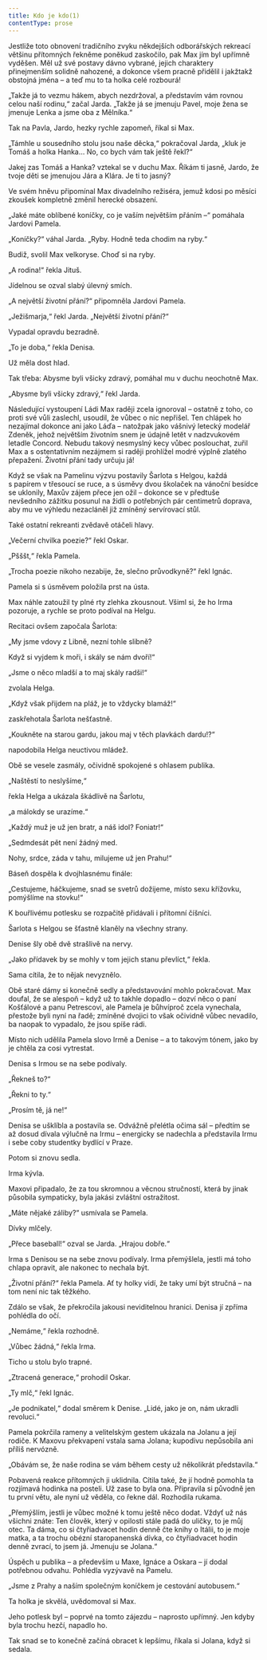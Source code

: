 ```yaml
---
title: Kdo je kdo(1)
contentType: prose
---
```


Jestliže toto obnovení tradičního zvyku někdejších odborářských rekreací většinu přítomných řekněme poněkud zaskočilo, pak Max jím byl upřímně vyděšen. Měl už své postavy dávno vybrané, jejich charaktery přinejmenším solidně nahozené, a dokonce všem pracně přidělil i jakžtakž obstojná jména – a teď mu to ta holka celé rozbourá!

„Takže já to vezmu hákem, abych nezdržoval, a představím vám rovnou celou naší rodinu,“ začal Jarda. „Takže já se jmenuju Pavel, moje žena se jmenuje Lenka a jsme oba z Mělníka.“

Tak na Pavla, Jardo, hezky rychle zapomeň, říkal si Max.

„Támhle u sousedního stolu jsou naše děcka,“ pokračoval Jarda, „kluk je Tomáš a holka Hanka… No, co bych vám tak ještě řekl?“

Jakej zas Tomáš a Hanka? vztekal se v duchu Max. Říkám ti jasně, Jardo, že tvoje děti se jmenujou Jára a Klára. Je ti to jasný?

Ve svém hněvu připomínal Max divadelního režiséra, jemuž kdosi po měsíci zkoušek kompletně změnil herecké obsazení.

„Jaké máte oblíbené koníčky, co je vaším největším přáním –“ pomáhala Jardovi Pamela.

„Koníčky?“ váhal Jarda. „Ryby. Hodně teda chodim na ryby.“

Budiž, svolil Max velkoryse. Choď si na ryby.

„A rodina!“ řekla Jituš.

Jídelnou se ozval slabý úlevný smích.

„A největší životní přání?“ připomněla Jardovi Pamela.

„Ježišmarja,“ řekl Jarda. „Největší životní přání?“

Vypadal opravdu bezradně.

„To je doba,“ řekla Denisa.

Už měla dost hlad.

Tak třeba: Abysme byli všicky zdravý, pomáhal mu v duchu neochotně Max.

„Abysme byli všicky zdravý,“ řekl Jarda.

Následující vystoupení Ládi Max raději zcela ignoroval – ostatně z toho, co proti své vůli zaslechl, usoudil, že vůbec o nic nepřišel. Ten chlápek ho nezajímal dokonce ani jako Láďa – natožpak jako vášnivý letecký modelář Zdeněk, jehož největším životním snem je údajně letět v nadzvukovém letadle Concord. Nebudu takový nesmyslný kecy vůbec poslouchat, zuřil Max a s ostentativním nezájmem si raději prohlížel modré výplně zlatého přepažení. Životní přání tady určuju já!

Když se však na Pamelinu výzvu postavily Šarlota s Helgou, každá s papírem v třesoucí se ruce, a s úsměvy dvou školaček na vánoční besídce se uklonily, Maxův zájem přece jen ožil – dokonce se v předtuše nevšedního zážitku posunul na židli o potřebných pár centimetrů doprava, aby mu ve výhledu nezacláněl již zmíněný servírovací stůl.

Také ostatní rekreanti zvědavě otáčeli hlavy.

„Večerní chvilka poezie?“ řekl Oskar.

„Pšššt,“ řekla Pamela.

„Trocha poezie nikoho nezabije, že, slečno průvodkyně?“ řekl Ignác.

Pamela si s úsměvem položila prst na ústa.

Max náhle zatoužil ty plné rty zlehka zkousnout. Všiml si, že ho Irma pozoruje, a rychle se proto podíval na Helgu.

Recitaci ovšem započala Šarlota:

„My jsme vdovy z Libně, nezní tohle slibně?

Když si vyjdem k moři, i skály se nám dvoří!“

„Jsme o něco mladší a to maj skály radši!“

zvolala Helga.

„Když však přijdem na pláž, je to vždycky blamáž!“

zaskřehotala Šarlota nešťastně.

„Koukněte na starou gardu, jakou maj v těch plavkách dardu!?“

napodobila Helga neuctivou mládež.

Obě se vesele zasmály, očividně spokojené s ohlasem publika.

„Naštěstí to neslyšíme,“

řekla Helga a ukázala škádlivě na Šarlotu,

„a málokdy se urazíme.“

„Každý muž je už jen bratr, a náš idol? Foniatr!“

„Sedmdesát pět není žádný med.

Nohy, srdce, záda v tahu, milujeme už jen Prahu!“

Báseň dospěla k dvojhlasnému finále:

„Cestujeme, háčkujeme, snad se svetrů dožijeme, místo sexu křížovku, pomýšlíme na stovku!“

K bouřlivému potlesku se rozpačitě přidávali i přítomní číšníci.

Šarlota s Helgou se šťastně klaněly na všechny strany.

Denise šly obě dvě strašlivě na nervy.

„Jako přídavek by se mohly v tom jejich stanu převlíct,“ řekla.

Sama cítila, že to nějak nevyznělo.

Obě staré dámy si konečně sedly a představování mohlo pokračovat. Max doufal, že se alespoň – když už to takhle dopadlo – dozví něco o paní Košťálové a panu Petrescovi, ale Pamela je bůhvíproč zcela vynechala, přestože byli nyní na řadě; zmíněné dvojici to však očividně vůbec nevadilo, ba naopak to vypadalo, že jsou spíše rádi.

Místo nich udělila Pamela slovo Irmě a Denise – a to takovým tónem, jako by je chtěla za cosi vytrestat.

Denisa s Irmou se na sebe podívaly.

„Řekneš to?“

„Řekni to ty.“

„Prosím tě, já ne!“

Denisa se ušklíbla a postavila se. Odvážně přelétla očima sál – předtím se až dosud dívala výlučně na Irmu – energicky se nadechla a představila Irmu i sebe coby studentky bydlící v Praze.

Potom si znovu sedla.

Irma kývla.

Maxovi připadalo, že za tou skromnou a věcnou stručností, která by jinak působila sympaticky, byla jakási zvláštní ostražitost.

„Máte nějaké záliby?“ usmívala se Pamela.

Dívky mlčely.

„Přece baseball!“ ozval se Jarda. „Hrajou dobře.“

Irma s Denisou se na sebe znovu podívaly. Irma přemýšlela, jestli má toho chlapa opravit, ale nakonec to nechala být.

„Životní přání?“ řekla Pamela. Ať ty holky vidí, že taky umí být stručná – na tom není nic tak těžkého.

Zdálo se však, že překročila jakousi neviditelnou hranici. Denisa jí zpříma pohlédla do očí.

„Nemáme,“ řekla rozhodně.

„Vůbec žádná,“ řekla Irma.

Ticho u stolu bylo trapné.

„Ztracená generace,“ prohodil Oskar.

„Ty mlč,“ řekl Ignác.

„Je podnikatel,“ dodal směrem k Denise. „Lidé, jako je on, nám ukradli revoluci.“

Pamela pokrčila rameny a velitelským gestem ukázala na Jolanu a její rodiče. K Maxovu překvapení vstala sama Jolana; kupodivu nepůsobila ani příliš nervózně.

„Obávám se, že naše rodina se vám během cesty už několikrát představila.“

Pobavená reakce přítomných ji uklidnila. Cítila také, že jí hodně pomohla ta rozjímavá hodinka na posteli. Už zase to byla ona. Připravila si původně jen tu první větu, ale nyní už věděla, co řekne dál. Rozhodila rukama.

„Přemýšlím, jestli je vůbec možné k tomu ještě něco dodat. Vždyť už nás všichni znáte: Ten člověk, který v opilosti stále padá do uličky, to je můj otec. Ta dáma, co si čtyřiadvacet hodin denně čte knihy o Itálii, to je moje matka, a ta trochu obézní staropanenská dívka, co čtyřiadvacet hodin denně zvrací, to jsem já. Jmenuju se Jolana.“

Úspěch u publika – a především u Maxe, Ignáce a Oskara – jí dodal potřebnou odvahu. Pohlédla vyzývavě na Pamelu.

„Jsme z Prahy a naším společným koníčkem je cestování autobusem.“

Ta holka je skvělá, uvědomoval si Max.

Jeho potlesk byl – poprvé na tomto zájezdu – naprosto upřímný. Jen kdyby byla trochu hezčí, napadlo ho.

Tak snad se to konečně začíná obracet k lepšímu, říkala si Jolana, když si sedala.
